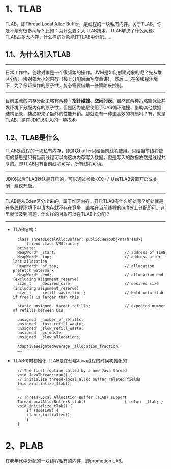 # 1、TLAB
TLAB，即Thread Local Alloc Buffer，是线程的一块私有内存。关于TLAB，你是不是有很多问号？比如：为什么要引入TLAB技术、TLAB解决了什么问题、TLAB占多大内存、什么样的对象能在TLAB中分配……
## 1.1、为什么引入TLAB
***
日常工作中，创建对象是一个很频繁的操作。JVM是如何创建对象的呢？先从堆区分配一块对象大小的内存（栈上分配后面写文章讲），然后……在多线程环境下，为了保证操作的原子性，势必需要借助一些策略来控制。
***
目前主流的内存分配策略有两种：**指针碰撞、空闲列表**。虽然这两种策略能保证并发环境下分配内存的原子性，但是因为底层使用了CAS循环碰撞、借助其他数据结构记录，势必带来了额外的性能开销。那就没有一种更高效的机制吗？有，就是TLAB，是在JDK1.6引入的一项技术。
## 1.2、TLAB是什么
TLAB是线程的一块私有内存，即这块buffer只给当前线程使用。只给当前线程使用的意思是只有当前线程可以向这块内存写入数据，但是写入的数据依然是线程共享的。即TLAB只有当前线程可写，所有线程可读。
***
JDK6以后TLAB默认是开启的，可以通过参数-XX:+/-UseTLAB设置开启或关闭，建议开启。
***
TLAB是从Eden区分出来的，属于堆区内存。开启TLAB有什么好处呢？好处就是在多线程环境下申请内存就不存在竞争，直接在当前线程的buffer上分配即可。这里就涉及到问题：什么样的对象可以在TLAB上分配？
***
- TLAB结构：

        class ThreadLocalAllocBuffer: publicCHeapObj<mtThread>{
            friend class VMStructs;
        private:
        HeapWord* _start;                              // address of TLAB
        HeapWord* _top;                                // address after last allocation
        HeapWord* _pf_top;                             // allocation prefetch watermark
        HeapWord* _end;                                // allocation end (excluding alignment_reserve)
        size_t    _desired_size;                       // desired size   (including alignment_reserve)
        size_t    _refill_waste_limit;                 // hold onto tlab if free() is larger than this

        static unsigned _target_refills;               // expected number of refills between GCs

        unsigned  _number_of_refills;
        unsigned  _fast_refill_waste;
        unsigned  _slow_refill_waste;
        unsigned  _gc_waste;
        unsigned  _slow_allocations;

        AdaptiveWeightedAverage _allocation_fraction;
        ……
- TLAB何时初始化
TLAB是在创建Java线程的时候初始化的

        // The first routine called by a new Java thread
        void JavaThread::run() {
        // initialize thread-local alloc buffer related fields
        this->initialize_tlab();
        ……  

        // Thread-Local Allocation Buffer (TLAB) support
        ThreadLocalAllocBuffer& tlab()                 { return _tlab; }
        void initialize_tlab() {
            if (UseTLAB) {
            tlab().initialize();
            }
        }    
# 2、PLAB
在老年代中分配的一块线程私有的内存，即promotion LAB。

